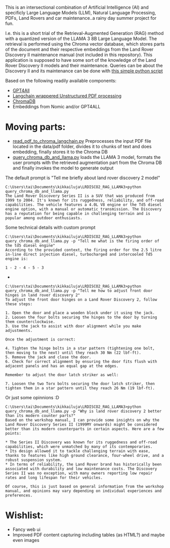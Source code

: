 This is an intersectional combination of Artificial Intelligence (AI) and specificly Large Language Models (LLM), Natural Language Processing, PDFs, Land Rovers and car maintenance..a rainy day summer project for fun.

I.e. this is a short trial of the Retrieval-Augmented Generation (RAG) method with a quantized version of the LLAMA 3 8B Large Language Model. The retrieval is performed using the Chroma vector database, which stores parts of the document and their respective embeddings from the Land Rover Discovery II maintenance manual (not included in this repository). This application is supposed to have some sort of the knowledge of the Land Rover Discovery II models and their maintenance. Queries can be about the Discovery II and its maintenance can be done with [this simple python script](query_chroma_db_and_llama.py)

Based on the following readily available components:
* [GPT4All](https://www.nomic.ai/gpt4all)
* [Langchain wrappered Unstructured PDF processing](https://unstructured.io/)
* [ChromaDB](https://www.trychroma.com/)
* Embeddings from Nomic and/or GPT4ALL

# Moving parts:
  * [read_pdf_to_chroma_langchain.py](read_pdf_to_chroma_langchain.py) Preprocesses the input PDF file located in the data/pdf folder, divides it to chunks of text and does embedding, finally stores it to the Chroma DB
  * [query_chroma_db_and_llama.py](query_chroma_db_and_llama.py) loads the LLAMA 3 model, formats the user prompts with the retrieved augmentation part from the Chroma DB and finally invokes the model to generate output

The default prompt is "Tell me briefly about land rover discovery 2 model"
```
C:\Users\tai\Documents\kikkailuja\LRDISCO2_RAG_LLAMA3>python query_chroma_db_and_llama.py
The Land Rover Discovery Series II is a SUV that was produced from 1999 to 2004. It's known for its ruggedness, reliability, and off-road capabilities. The vehicle features a 4.0L V8 engine or the Td5 diesel engine option, with a manual or automatic transmission. The Discovery has a reputation for being capable in challenging terrain and is popular among outdoor enthusiasts.
```
Some technical details with custom prompt
```
C:\Users\tai\Documents\kikkailuja\LRDISCO2_RAG_LLAMA3>python query_chroma_db_and_llama.py -p "Tell me what is the firing order of the td5 diesel engine"
According to the provided context, the firing order for the 2.5 litre in-line direct injection diesel, turbocharged and intercooled Td5 engine is:

1 - 2 - 4 - 5 - 3
```
-
```
C:\Users\tai\Documents\kikkailuja\LRDISCO2_RAG_LLAMA3>python query_chroma_db_and_llama.py -p "Tell me how to adjust front door hinges in land rover discovery 2"
To adjust the front door hinges on a Land Rover Discovery 2, follow these steps:

1. Open the door and place a wooden block under it using the jack.
2. Loosen the four bolts securing the hinges to the door by turning them counterclockwise.
3. Use the jack to assist with door alignment while you make adjustments.

Once the adjustment is correct:

4. Tighten the hinge bolts in a star pattern (tightening one bolt, then moving to the next) until they reach 30 Nm (22 lbf-ft).
5. Remove the jack and close the door.
6. Check for correct alignment by ensuring the door fits flush with adjacent panels and has an equal gap at the edges.

Remember to adjust the door latch striker as well:

7. Loosen the two Torx bolts securing the door latch striker, then tighten them in a star pattern until they reach 26 Nm (19 lbf-ft).
```

Or just some opinnions :D
```
C:\Users\tai\Documents\kikkailuja\LRDISCO2_RAG_LLAMA3>python query_chroma_db_and_llama.py -p "Why is land rover discovery 2 better than its modern counter parts?"
Based on the workshop manual, I can provide some insights on why the Land Rover Discovery Series II (1999MY onwards) might be considered better than its modern counterparts in certain aspects. Here are a few points:

* The Series II Discovery was known for its ruggedness and off-road capabilities, which were unmatched by many of its contemporaries.
* Its design allowed it to tackle challenging terrain with ease, thanks to features like high ground clearance, four-wheel drive, and a robust suspension system.
* In terms of reliability, the Land Rover brand has historically been associated with durability and low maintenance costs. The Discovery Series II was no exception, with many owners reporting low repair rates and long lifespan for their vehicles.

Of course, this is just based on general information from the workshop manual, and opinions may vary depending on individual experiences and preferences.
```
# Wishlist:
* Fancy web ui
* Improved PDF content capturing including tables (as HTML?) and maybe even images
